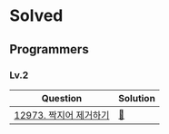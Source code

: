 # Solved

## Programmers

### Lv.2

| Question                                                                                               | Solution         |
| ------------------------------------------------------------------------------------------------------ | ---------------- |
| [12973. 짝지어 제거하기](https://programmers.co.kr/learn/courses/30/lessons/12973?language=javascript) | [🚀](./12973.js) |
